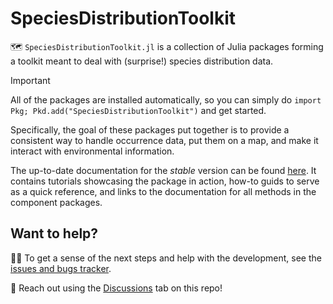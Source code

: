 # SpeciesDistributionToolkit

🗺️ `SpeciesDistributionToolkit.jl` is a collection of Julia packages forming a
toolkit meant to deal with (surprise!) species distribution data.

> [!IMPORTANT]
> All of the packages are installed automatically, so you can simply do
> `import Pkg; Pkd.add("SpeciesDistributionToolkit")` and get started.

Specifically, the goal of these packages put together is to provide a consistent way to handle
occurrence data, put them on a map, and make it interact with environmental
information. 

The up-to-date documentation for the *stable* version can be found [here](https://poisotlab.github.io/SpeciesDistributionToolkit.jl). It contains tutorials showcasing the package in action, how-to guids to serve as a quick reference, and links to the documentation for all methods in the component packages.

## Want to help?

🧑‍💻 To get a sense of the next steps and help with the development, see the  [issues and bugs tracker](https://github.com/orgs/PoisotLab/projects/3).

💬 Reach out using the [Discussions](https://github.com/PoisotLab/SpeciesDistributionToolkit.jl/discussions) tab on this repo!
